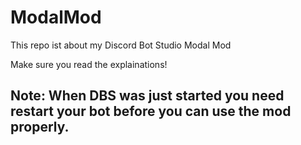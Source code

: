 # ModalMod
This repo ist about my Discord Bot Studio Modal Mod

Make sure you read the explainations!

## Note: When DBS was just started you need restart your bot before you can use the mod properly.
